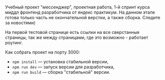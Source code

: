 

Учебный проект "мессенджер", проектная работа, 1-й спринт курса миддл фронтенд разработчика от яндекс практикум. На данном этапе готова только часть не окончательной верстки, а также сборка. Следите за новостями)

На первой тестовой странице есть ссылки на все сверстанные страницы, так же между страницами, где это возможно - работает роутинг.

Как собрать проект на порту 3000:
- `npm install` — установка стабильной версии,
- `npm run dev` — запуск версии для разработчика,
- `npm run build` — сборка "стабильной" версии.

